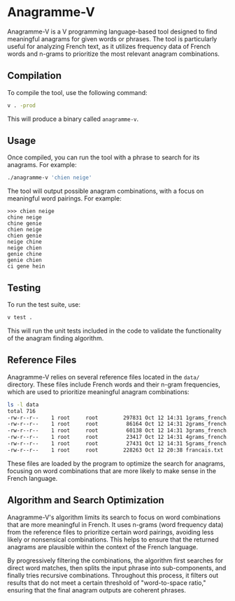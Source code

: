 # Anagramme-V

Anagramme-V is a V programming language-based tool designed to find meaningful anagrams for given words or phrases. The tool is particularly useful for analyzing French text, as it utilizes frequency data of French words and n-grams to prioritize the most relevant anagram combinations.

## Compilation

To compile the tool, use the following command:

```bash
v . -prod
```

This will produce a binary called `anagramme-v`.

## Usage

Once compiled, you can run the tool with a phrase to search for its anagrams. For example:

```bash
./anagramme-v 'chien neige'
```

The tool will output possible anagram combinations, with a focus on meaningful word pairings. For example:

```
>>> chien neige
chine neige
chine genie
chien neige
chien genie
neige chine
neige chien
genie chine
genie chien
ci gene hein
```

## Testing

To run the test suite, use:

```bash
v test .
```

This will run the unit tests included in the code to validate the functionality of the anagram finding algorithm.

## Reference Files

Anagramme-V relies on several reference files located in the `data/` directory. These files include French words and their n-gram frequencies, which are used to prioritize meaningful anagram combinations:

```bash
ls -l data
total 716
-rw-r--r--    1 root     root        297831 Oct 12 14:31 1grams_french.csv
-rw-r--r--    1 root     root         86164 Oct 12 14:31 2grams_french.csv
-rw-r--r--    1 root     root         60138 Oct 12 14:31 3grams_french.csv
-rw-r--r--    1 root     root         23417 Oct 12 14:31 4grams_french.csv
-rw-r--r--    1 root     root         27431 Oct 12 14:31 5grams_french.csv
-rw-r--r--    1 root     root        228263 Oct 12 20:38 francais.txt
```

These files are loaded by the program to optimize the search for anagrams, focusing on word combinations that are more likely to make sense in the French language.

## Algorithm and Search Optimization

Anagramme-V's algorithm limits its search to focus on word combinations that are more meaningful in French. It uses n-grams (word frequency data) from the reference files to prioritize certain word pairings, avoiding less likely or nonsensical combinations. This helps to ensure that the returned anagrams are plausible within the context of the French language.

By progressively filtering the combinations, the algorithm first searches for direct word matches, then splits the input phrase into sub-components, and finally tries recursive combinations. Throughout this process, it filters out results that do not meet a certain threshold of "word-to-space ratio," ensuring that the final anagram outputs are coherent phrases.